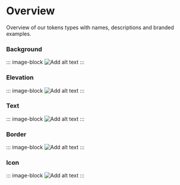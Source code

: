 # Overview
Overview of our tokens types with names, descriptions and branded examples.

### Background

::: image-block
![Add alt text](/images/foundations/token-overview-background.png)
:::

### Elevation

::: image-block
![Add alt text](/images/foundations/token-overview-elevation.png)
:::

### Text

::: image-block
![Add alt text](/images/foundations/token-overview-text.png)
:::

### Border

::: image-block
![Add alt text](/images/foundations/token-overview-border.png)
:::

### Icon

::: image-block
![Add alt text](/images/foundations/token-overview-icon.png)
:::